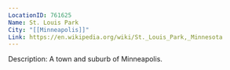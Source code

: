 ```yaml
---
LocationID: 761625
Name: St. Louis Park
City: "[[Minneapolis]]"
Link: https://en.wikipedia.org/wiki/St._Louis_Park,_Minnesota 
---
```


Description:
A town and suburb of Minneapolis.

